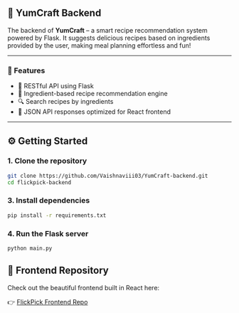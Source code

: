 ## 🧁 YumCraft Backend

The backend of **YumCraft** – a smart recipe recommendation system powered by Flask. It suggests delicious recipes based on ingredients provided by the user, making meal planning effortless and fun!

---

### 🚀 Features

- 📡 RESTful API using Flask  
- 🥕 Ingredient-based recipe recommendation engine  
- 🔍 Search recipes by ingredients  
- 🧾 JSON API responses optimized for React frontend  


---

## ⚙️ Getting Started

### 1. Clone the repository

```bash
git clone https://github.com/Vaishnaviii03/YumCraft-backend.git
cd flickpick-backend
```
### 3. Install dependencies

```bash
pip install -r requirements.txt
```
### 4. Run the Flask server

```bash
python main.py
```
## 🔗 Frontend Repository

Check out the beautiful frontend built in React here:

👉 [FlickPick Frontend Repo](https://github.com/Vaishnaviii03/YumCraft-frontend)
